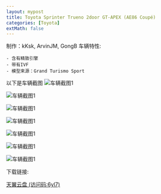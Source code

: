 ```yaml
---
layout: mypost
title: Toyota Sprinter Trueno 2door GT-APEX (AE86 Coupé)
categories: [Toyota]
extMath: false
---
```

制作：kKsk, ArvinJM, GongB
车辆特性:

```
- 含有精致引擎
- 带有IVF
- 模型来源：Grand Turismo Sport
```

以下是车辆截图
![车辆截图1](https://pic.imgdb.cn/item/62c59ba35be16ec74a863b7f.jpg)

![车辆截图1](https://pic.imgdb.cn/item/62c59ba35be16ec74a863b87.jpg)

![车辆截图1](https://pic.imgdb.cn/item/62c59ba35be16ec74a863b6f.jpg)

![车辆截图1](https://pic.imgdb.cn/item/62c59ba35be16ec74a863b74.jpg)

![车辆截图1](https://pic.imgdb.cn/item/62c59ba35be16ec74a863b79.jpg)

![车辆截图1](https://pic.imgdb.cn/item/62c59ba75be16ec74a864008.jpg)

![车辆截图1](https://pic.imgdb.cn/item/62c59ba75be16ec74a86400d.jpg)

下载链接:

[天翼云盘 (访问码:6yl7)](https://cloud.189.cn/t/rmAVzq2QV7Rj)
